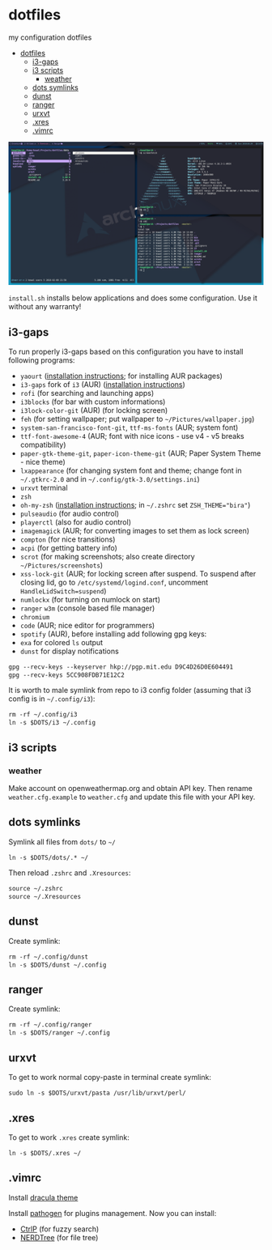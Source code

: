 # dotfiles

my configuration dotfiles

- [dotfiles](#dotfiles)
    - [i3-gaps](#i3-gaps)
    - [i3 scripts](#i3-scripts)
        - [weather](#weather)
    - [dots symlinks](#dots-symlinks)
    - [dunst](#dunst)
    - [ranger](#ranger)
    - [urxvt](#urxvt)
    - [.xres](#xres)
    - [.vimrc](#vimrc)

![My desktop](/scrots/desktop.png)

`install.sh` installs below applications and does some configuration. Use it without any warranty!

## i3-gaps

To run properly i3-gaps based on this configuration you have to install following programs:

- `yaourt` ([installation instructions](https://www.ostechnix.com/install-yaourt-arch-linux/); for installing AUR packages)
- `i3-gaps` fork of `i3` (AUR) ([installation instructions](https://github.com/Airblader/i3))
- `rofi` (for searching and launching apps)
- `i3blocks` (for bar with custom informations)
- `i3lock-color-git` (AUR) (for locking screen)
- `feh` (for setting wallpaper; put wallpaper to `~/Pictures/wallpaper.jpg`)
- `system-san-francisco-font-git`, `ttf-ms-fonts` (AUR; system font)
- `ttf-font-awesome-4` (AUR; font with nice icons - use v4 - v5 breaks compatibility)
- `paper-gtk-theme-git`, `paper-icon-theme-git` (AUR; Paper System Theme - nice theme)
- `lxappearance` (for changing system font and theme; change font in `~/.gtkrc-2.0` and in `~/.config/gtk-3.0/settings.ini`)
- `urxvt` terminal
- `zsh`
- `oh-my-zsh` ([installation instructions](https://github.com/robbyrussell/oh-my-zsh); in `~/.zshrc` set `ZSH_THEME="bira"`)
- `pulseaudio` (for audio control)
- `playerctl` (also for audio control)
- `imagemagick` (AUR; for converting images to set them as lock screen)
- `compton` (for nice transitions)
- `acpi` (for getting battery info)
- `scrot` (for making screenshots; also create directory `~/Pictures/screenshots`)
- `xss-lock-git` (AUR; for locking screen after suspend. To suspend after closing lid, go to `/etc/systemd/logind.conf`, uncomment `HandleLidSwitch=suspend`)
- `numlockx` (for turning on numlock on start)
- `ranger` `w3m` (console based file manager)
- `chromium`
- `code` (AUR; nice editor for programmers)
- `spotify` (AUR), before installing add following gpg keys:
- `exa` for colored `ls` output
- `dunst` for display notifications

```
gpg --recv-keys --keyserver hkp://pgp.mit.edu D9C4D26D0E604491
gpg --recv-keys 5CC908FDB71E12C2
```

It is worth to male symlink from repo to i3 config folder (assuming that i3 config is in `~/.config/i3`):

```
rm -rf ~/.config/i3
ln -s $DOTS/i3 ~/.config
```

## i3 scripts

### weather

Make account on openweathermap.org and obtain API key. Then rename `weather.cfg.example` to `weather.cfg` and update this file with your API key.

## dots symlinks

Symlink all files from `dots/` to `~/`

```
ln -s $DOTS/dots/.* ~/
```

Then reload `.zshrc` and `.Xresources`:

```
source ~/.zshrc
source ~/.Xresources
```

## dunst

Create symlink:

```
rm -rf ~/.config/dunst
ln -s $DOTS/dunst ~/.config
```

## ranger

Create symlink:

```
rm -rf ~/.config/ranger
ln -s $DOTS/ranger ~/.config
```

## urxvt

To get to work normal copy-paste in terminal create symlink:

```
sudo ln -s $DOTS/urxvt/pasta /usr/lib/urxvt/perl/
```

## .xres

To get to work `.xres` create symlink:

```
ln -s $DOTS/.xres ~/
```

## .vimrc

Install [dracula theme](https://draculatheme.com/vim/)

Install [pathogen](https://github.com/tpope/vim-pathogen) for plugins management.
Now you can install:

- [CtrlP](https://github.com/kien/ctrlp.vim) (for fuzzy search)
- [NERDTree](https://github.com/scrooloose/nerdtree) (for file tree)
